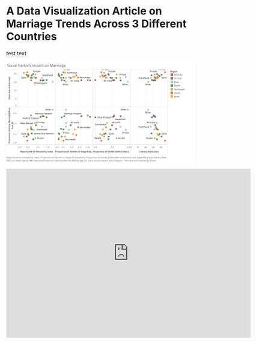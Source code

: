 # A Data Visualization Article on Marriage Trends Across 3 Different Countries

test text 

![](India_marriage.png)

<iframe seamless frameborder="0" src="https://public.tableau.com/views/Global_marriage/Sheet1?:embed=yes&:language=en&:display_count=y&publish=yes&:origin=viz_share_link" width = '650' height = '450' scrolling='yes' ></iframe>    
